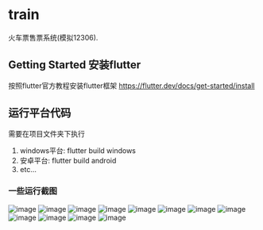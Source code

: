 # train

火车票售票系统(模拟12306).

## Getting Started 安装flutter
按照flutter官方教程安装flutter框架
https://flutter.dev/docs/get-started/install

## 运行平台代码
需要在项目文件夹下执行
1. windows平台: flutter build windows
2. 安卓平台: flutter build android
3. etc...

### 一些运行截图
![image](https://user-images.githubusercontent.com/57834237/132506041-9c077297-e3fb-4195-983b-fbba3eeaf67e.png)
![image](https://user-images.githubusercontent.com/57834237/132506146-d23405e0-7432-4fd2-be78-7e55362eb481.png)
![image](https://user-images.githubusercontent.com/57834237/132506178-a916cc63-40f2-4a40-9539-3a7ad41f8ae3.png)
![image](https://user-images.githubusercontent.com/57834237/132506402-07ea3804-a255-49b0-ad44-3ebd9cb01483.png)
![image](https://user-images.githubusercontent.com/57834237/132506228-eed968df-b3df-4b7e-acc8-2267f1f4391b.png)
![image](https://user-images.githubusercontent.com/57834237/132506316-c8bc530a-1878-40fd-b279-f24119f04491.png)
![image](https://user-images.githubusercontent.com/57834237/132506466-1930476a-93e8-455d-a837-e779f712275c.png)
![image](https://user-images.githubusercontent.com/57834237/132506551-55ff5094-2fed-4bdb-8115-7634d8254478.png)
![image](https://user-images.githubusercontent.com/57834237/132506598-e30e152e-380c-4ff7-986e-b5a2870bda61.png)
![image](https://user-images.githubusercontent.com/57834237/132506693-a8bf3b79-295e-4c66-88a6-5ea1893c13a3.png)
![image](https://user-images.githubusercontent.com/57834237/132506752-a0183c89-455d-4982-b722-3c98fc8b0ada.png)
![image](https://user-images.githubusercontent.com/57834237/132506790-a1c630bb-04e0-4e90-b514-346f076aec7e.png)



